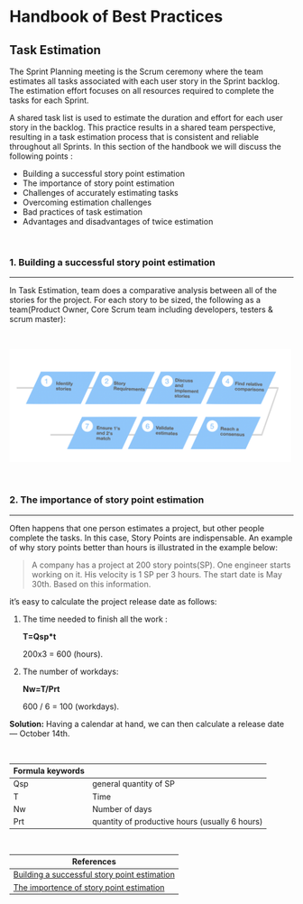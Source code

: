 # Handbook of Best Practices

## Task Estimation


The Sprint Planning meeting is the Scrum ceremony where the team estimates all tasks associated with each user story in the Sprint backlog. 
The estimation effort focuses on all resources required to complete the tasks for each Sprint. 

A shared task list is used to estimate the 
duration and effort for each user story in the backlog. This practice results in a shared team perspective, resulting in a task estimation 
process that is consistent and reliable throughout all Sprints. 
In this section of the handbook we will discuss the following points : 


 + Building a successful story point estimation
 + The importance of story point estimation
 + Challenges of accurately estimating tasks
 + Overcoming estimation challenges
 + Bad practices of task estimation
 + Advantages and disadvantages of twice estimation
 

&nbsp;


### 1. Building a successful story point estimation

---
In Task Estimation, team does a comparative analysis between all of the stories for the project. For each story to be sized, 
 the following as a team(Product Owner, Core Scrum team including developers, testers & scrum master):



&nbsp;

<img src="https://github.com/xtreger/handbook-of-best-practices/blob/task-estimation-in-scrum-jouhara/Images/steps.png" width="500" height="200"/>

&nbsp;

### 2. The importance of story point estimation

---

Often happens that one person estimates a project, but other people complete the tasks. In this case, Story Points are indispensable. An example of why story points better than hours is illustrated in the example below:

> A company has a project at 200 story points(SP). One engineer starts working on it. His velocity is 1 SP per 3 hours. The start date is May 30th. Based on this information.

it’s easy to calculate the project release date as follows:

1. The time needed to finish all the work :


    **T=Qsp*t**
       
    200x3 = 600 (hours).

2. The number of workdays:

    **Nw=T/Prt**
       
    600 / 6 = 100 (workdays).

**Solution:** Having a calendar at hand, we can then calculate a release date — October 14th.    

&nbsp;    

| Formula keywords |  |
| ------ | ----------- |
| Qsp   | general quantity of SP |
| T | Time |
| Nw    | Number of days |
| Prt    | quantity of productive hours (usually 6 hours) |



&nbsp;

|References |
|---|
|[Building a successful story point estimation](http://www.agilebuddha.com/agile/agile-estimation-8-steps-to-successful-story-point-estimation/)|
[The importence of story point estimation](https://rubygarage.org/blog/3-reasons-to-estimate-with-story-points)|